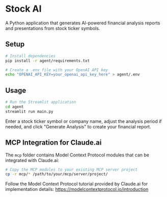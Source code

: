 # Stock AI

A Python application that generates AI-powered financial analysis reports and presentations from stock ticker symbols.

## Setup

```bash
# Install dependencies
pip install -r agent/requirements.txt

# Create a .env file with your OpenAI API key
echo "OPENAI_API_KEY=your_openai_api_key_here" > agent/.env
```

## Usage

```bash
# Run the Streamlit application
cd agent
streamlit run main.py
```

Enter a stock ticker symbol or company name, adjust the analysis period if needed, and click "Generate Analysis" to create your financial report.

## MCP Integration for Claude.ai

The `mcp` folder contains Model Context Protocol modules that can be integrated with Claude.ai:

```bash
# Copy the MCP modules to your existing MCP server project
cp -r mcp/* /path/to/your/mcp/server/project/
```

Follow the Model Context Protocol tutorial provided by Claude.ai for implementation details: https://modelcontextprotocol.io/introduction
